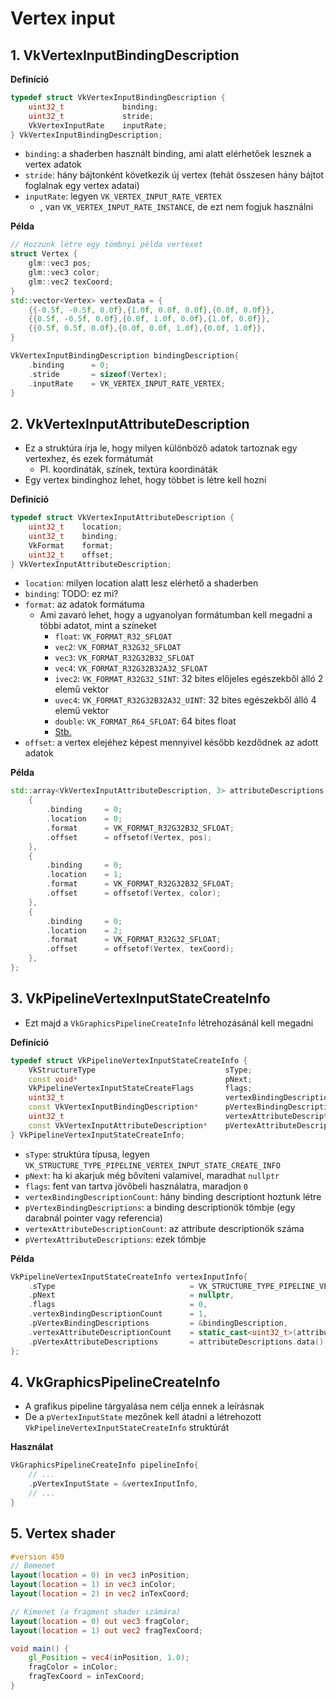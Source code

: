 # Vertex input

## 1. VkVertexInputBindingDescription

**Definíció**

```cpp
typedef struct VkVertexInputBindingDescription {
	uint32_t             binding;
	uint32_t             stride;
	VkVertexInputRate    inputRate;
} VkVertexInputBindingDescription;
```
- `binding`: a shaderben használt binding, ami alatt elérhetőek lesznek a vertex adatok
- `stride`: hány bájtonként következik új vertex (tehát összesen hány bájtot foglalnak egy vertex adatai)
- `inputRate`: legyen `VK_VERTEX_INPUT_RATE_VERTEX`
	- , van `VK_VERTEX_INPUT_RATE_INSTANCE`, de ezt nem fogjuk használni

**Példa**
```cpp
// Hozzunk létre egy tömbnyi példa vertexet
struct Vertex {
	glm::vec3 pos;
	glm::vec3 color;
	glm::vec2 texCoord;
}
std::vector<Vertex> vertexData = {
	{{-0.5f, -0.5f, 0.0f},{1.0f, 0.0f, 0.0f},{0.0f, 0.0f}},
	{{0.5f, -0.5f, 0.0f},{0.0f, 1.0f, 0.0f},{1.0f, 0.0f}},
	{{0.5f, 0.5f, 0.0f},{0.0f, 0.0f, 1.0f},{0.0f, 1.0f}},
}

VkVertexInputBindingDescription bindingDescription{
	.binding      = 0;
	.stride       = sizeof(Vertex);
	.inputRate    = VK_VERTEX_INPUT_RATE_VERTEX;
}
```

## 2. VkVertexInputAttributeDescription

- Ez a struktúra írja le, hogy milyen különböző adatok tartoznak egy vertexhez, és ezek formátumát
	- Pl. koordináták, színek, textúra koordináták
- Egy vertex bindinghoz lehet, hogy többet is létre kell hozni

**Definíció**

```cpp
typedef struct VkVertexInputAttributeDescription {
	uint32_t    location;
	uint32_t    binding;
	VkFormat    format;
	uint32_t    offset;
} VkVertexInputAttributeDescription;
```

- `location`: milyen location alatt lesz elérhető a shaderben
- `binding`: TODO: ez mi?
- `format`: az adatok formátuma
	- Ami zavaró lehet, hogy a ugyanolyan formátumban kell megadni a többi adatot, mint a színeket
		- `float`: `VK_FORMAT_R32_SFLOAT`
		- `vec2`: `VK_FORMAT_R32G32_SFLOAT`
		- `vec3`: `VK_FORMAT_R32G32B32_SFLOAT`
		- `vec4`: `VK_FORMAT_R32G32B32A32_SFLOAT`
		- `ivec2`: `VK_FORMAT_R32G32_SINT`: 32 bites előjeles egészekből álló 2 elemű vektor
		- `uvec4`: `VK_FORMAT_R32G32B32A32_UINT`: 32 bites egészekből álló 4 elemű vektor
		- `double`: `VK_FORMAT_R64_SFLOAT`: 64 bites float
		- [Stb.](https://docs.vulkan.org/refpages/latest/refpages/source/VkFormat.html)
- `offset`: a vertex elejéhez képest mennyivel később kezdődnek az adott adatok

**Példa**
```cpp
std::array<VkVertexInputAttributeDescription, 3> attributeDescriptions = {
	{
		.binding     = 0;
		.location    = 0;
		.format      = VK_FORMAT_R32G32B32_SFLOAT;
		.offset      = offsetof(Vertex, pos);
	},
	{
		.binding     = 0;
		.location    = 1;
		.format      = VK_FORMAT_R32G32B32_SFLOAT;
		.offset      = offsetof(Vertex, color);
	},
	{
		.binding     = 0;
		.location    = 2;
		.format      = VK_FORMAT_R32G32_SFLOAT;
		.offset      = offsetof(Vertex, texCoord);
	},
};
```

## 3. VkPipelineVertexInputStateCreateInfo
- Ezt majd a `VkGraphicsPipelineCreateInfo` létrehozásánál kell megadni

**Definíció**
```cpp
typedef struct VkPipelineVertexInputStateCreateInfo {
	VkStructureType                             sType;
	const void*                                 pNext;
	VkPipelineVertexInputStateCreateFlags       flags;
	uint32_t                                    vertexBindingDescriptionCount;
	const VkVertexInputBindingDescription*      pVertexBindingDescriptions;
	uint32_t                                    vertexAttributeDescriptionCount;
	const VkVertexInputAttributeDescription*    pVertexAttributeDescriptions;
} VkPipelineVertexInputStateCreateInfo;
```
- `sType`: struktúra típusa, legyen `VK_STRUCTURE_TYPE_PIPELINE_VERTEX_INPUT_STATE_CREATE_INFO`
- `pNext`: ha ki akarjuk még bővíteni valamivel, maradhat `nullptr`
- `flags`: fent van tartva jövőbeli használatra, maradjon `0`
- `vertexBindingDescriptionCount`: hány binding descriptiont hoztunk létre
- `pVertexBindingDescriptions`: a binding descriptionök tömbje (egy darabnál pointer vagy referencia)
- `vertexAttributeDescriptionCount`: az attribute descriptionök száma
- `pVertexAttributeDescriptions`: ezek tömbje

**Példa**
```cpp
VkPipelineVertexInputStateCreateInfo vertexInputInfo{
	.sType                              = VK_STRUCTURE_TYPE_PIPELINE_VERTEX_INPUT_STATE_CREATE_INFO,
	.pNext                              = nullptr,
	.flags                              = 0,
	.vertexBindingDescriptionCount      = 1,
	.pVertexBindingDescriptions         = &bindingDescription,
	.vertexAttributeDescriptionCount    = static_cast<uint32_t>(attributeDescriptions.size()),
	.pVertexAttributeDescriptions       = attributeDescriptions.data(),
};
```

## 4. VkGraphicsPipelineCreateInfo
- A grafikus pipeline tárgyalása nem célja ennek a leírásnak
- De a `pVertexInputState` mezőnek kell átadni a létrehozott `VkPipelineVertexInputStateCreateInfo` struktúrát

**Használat**
```cpp
VkGraphicsPipelineCreateInfo pipelineInfo{
	// ...
	.pVertexInputState = &vertexInputInfo,
	// ...
}
```

## 5. Vertex shader

```glsl
#version 450
// Bemenet
layout(location = 0) in vec3 inPosition;
layout(location = 1) in vec3 inColor;
layout(location = 2) in vec2 inTexCoord;

// Kimenet (a fragment shader számára)
layout(location = 0) out vec3 fragColor;
layout(location = 1) out vec2 fragTexCoord;

void main() {
	gl_Position = vec4(inPosition, 1.0);
	fragColor = inColor;
	fragTexCoord = inTexCoord;
}
```
